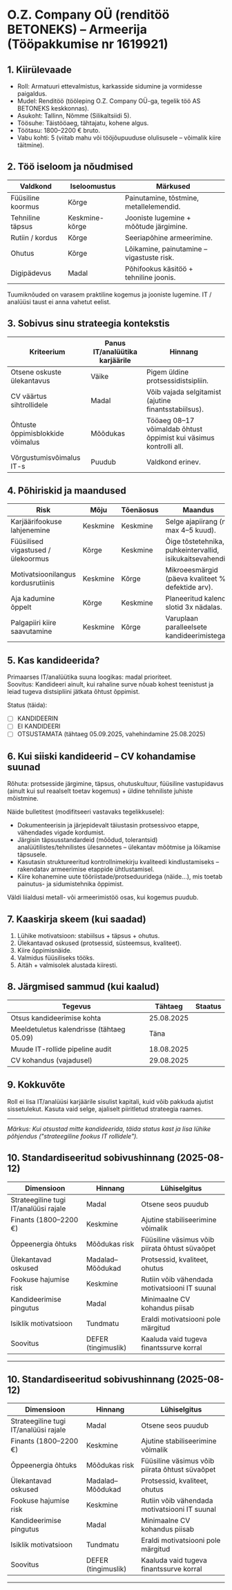 # O.Z. Company OÜ (renditöö BETONEKS) – Armeerija (Tööpakkumise nr 1619921)

## 1. Kiirülevaade

- Roll: Armatuuri ettevalmistus, karkasside sidumine ja vormidesse paigaldus.
- Mudel: Renditöö (tööleping O.Z. Company OÜ-ga, tegelik töö AS BETONEKS keskkonnas).
- Asukoht: Tallinn, Nõmme (Silikaltsiidi 5).
- Töösuhe: Täistööaeg, tähtajatu, kohene algus.
- Töötasu: 1800–2200 € bruto.
- Vabu kohti: 5 (viitab mahu või tööjõupuuduse olulisusele – võimalik kiire täitmine).

## 2. Töö iseloom ja nõudmised

| Valdkond | Iseloomustus | Märkused |
|----------|--------------|----------|
| Füüsiline koormus | Kõrge | Painutamine, tõstmine, metallelemendid. |
| Tehniline täpsus | Keskmine-kõrge | Jooniste lugemine + mõõtude järgimine. |
| Rutiin / kordus | Kõrge | Seeriapõhine armeerimine. |
| Ohutus | Kõrge | Lõikamine, painutamine – vigastuste risk. |
| Digipädevus | Madal | Põhifookus käsitöö + tehniline joonis. |

Tuumiknõuded on varasem praktiline kogemus ja jooniste lugemine. IT / analüüsi taust ei anna vahetut eelist.

## 3. Sobivus sinu strateegia kontekstis

| Kriteerium | Panus IT/analüütika karjäärile | Hinnang |
|-----------|--------------------------------|---------|
| Otsene oskuste ülekantavus | Väike | Pigem üldine protsessidistsipliin. |
| CV väärtus sihtrollidele | Madal | Võib vajada selgitamist (ajutine finantsstabiilsus). |
| Õhtuste õppimisblokkide võimalus | Mõõdukas | Tööaeg 08–17 võimaldab õhtust õppimist kui väsimus kontrolli all. |
| Võrgustumisvõimalus IT-s | Puudub | Valdkond erinev. |

## 4. Põhiriskid ja maandused

| Risk | Mõju | Tõenäosus | Maandus |
|------|------|-----------|---------|
| Karjäärifookuse lahjenemine | Keskmine | Keskmine | Selge ajapiirang (nt max 4–5 kuud). |
| Füüsilised vigastused / ülekoormus | Kõrge | Keskmine | Õige tõstetehnika, puhkeintervallid, isikukaitsevahendid. |
| Motivatsioonilangus kordusrutiinis | Keskmine | Kõrge | Mikroeesmärgid (päeva kvaliteet %, defektide arv). |
| Aja kadumine õppelt | Kõrge | Keskmine | Planeeritud kalendri slotid 3x nädalas. |
| Palgapiiri kiire saavutamine | Keskmine | Kõrge | Varuplaan paralleelsete kandideerimistega. |

## 5. Kas kandideerida?

Primaarses IT/analüütika suuna loogikas: madal prioriteet.  
Soovitus: Kandideeri ainult, kui rahaline surve nõuab kohest teenistust ja leiad tugeva distsipliini jätkata õhtust õppimist.

Status (täida):

- [ ] KANDIDEERIN  
- [ ] EI KANDIDEERI  
- [ ] OTSUSTAMATA (tähtaeg 05.09.2025, vahehindamine 25.08.2025)

## 6. Kui siiski kandideerid – CV kohandamise suunad

Rõhuta: protsesside järgimine, täpsus, ohutuskultuur, füüsiline vastupidavus (ainult kui sul reaalselt toetav kogemus) + üldine tehniliste juhiste mõistmine.

Näide bulletitest (modifitseeri vastavaks tegelikkusele):

- Dokumenteerisin ja järjepidevalt täiustasin protsessivoo etappe, vähendades vigade kordumist.  
- Järgisin täpsusstandardeid (mõõdud, tolerantsid) analüütilistes/tehnilistes ülesannetes – ülekantav mõõtmise ja lõikamise täpsusele.  
- Kasutasin struktureeritud kontrollnimekirju kvaliteedi kindlustamiseks – rakendatav armeerimise etappide ühtlustamisel.  
- Kiire kohanemine uute tööriistade/protseduuridega (näide...), mis toetab painutus- ja sidumistehnika õppimist.

Väldi liialdusi metall- või armeerimistöö osas, kui kogemus puudub.

## 7. Kaaskirja skeem (kui saadad)

1. Lühike motivatsioon: stabiilsus + täpsus + ohutus.  
2. Ülekantavad oskused (protsessid, süsteemsus, kvaliteet).  
3. Kiire õppimisnäide.  
4. Valmidus füüsiliseks tööks.  
5. Aitäh + valmisolek alustada kiiresti.

## 8. Järgmised sammud (kui kaalud)

| Tegevus | Tähtaeg | Staatus |
|---------|---------|---------|
| Otsus kandideerimise kohta | 25.08.2025 |  |
| Meeldetuletus kalendrisse (tähtaeg 05.09) | Täna |  |
| Muude IT-rollide pipeline audit | 18.08.2025 |  |
| CV kohandus (vajadusel) | 29.08.2025 |  |

## 9. Kokkuvõte

Roll ei lisa IT/analüüsi karjäärile sisulist kapitali, kuid võib pakkuda ajutist sissetulekut. Kasuta vaid selge, ajaliselt piiritletud strateegia raames.

---

_Märkus: Kui otsustad mitte kandideerida, täida status kast ja lisa lühike põhjendus ("strateegiline fookus IT rollidele")._

## 10. Standardiseeritud sobivushinnang (2025-08-12)

| Dimensioon | Hinnang | Lühiselgitus |
|-----------|---------|--------------|
| Strateegiline tugi IT/analüüsi rajale | Madal | Otsene seos puudub |
| Finants (1800–2200 €) | Keskmine | Ajutine stabiliseerimine võimalik |
| Õppeenergia õhtuks | Mõõdukas risk | Füüsiline väsimus võib piirata õhtust süvaõpet |
| Ülekantavad oskused | Madalad–Mõõdukad | Protsessid, kvaliteet, ohutus |
| Fookuse hajumise risk | Keskmine | Rutiin võib vähendada motivatsiooni IT suunal |
| Kandideerimise pingutus | Madal | Minimaalne CV kohandus piisab |
| Isiklik motivatsioon | Tundmatu | Eraldi motivatsiooni pole märgitud |
| Soovitus | DEFER (tingimuslik) | Kaaluda vaid tugeva finantssurve korral |

---

## 10. Standardiseeritud sobivushinnang (2025-08-12)

| Dimensioon | Hinnang | Lühiselgitus |
|-----------|---------|--------------|
| Strateegiline tugi IT/analüüsi rajale | Madal | Otsene seos puudub |
| Finants (1800–2200 €) | Keskmine | Ajutine stabiliseerimine võimalik |
| Õppeenergia õhtuks | Mõõdukas risk | Füüsiline väsimus võib piirata õhtust süvaõpet |
| Ülekantavad oskused | Madalad–Mõõdukad | Protsessid, kvaliteet, ohutus |
| Fookuse hajumise risk | Keskmine | Rutiin võib vähendada motivatsiooni IT suunal |
| Kandideerimise pingutus | Madal | Minimaalne CV kohandus piisab |
| Isiklik motivatsioon | Tundmatu | Eraldi motivatsiooni pole märgitud |
| Soovitus | DEFER (tingimuslik) | Kaaluda vaid tugeva finantssurve korral |

---
